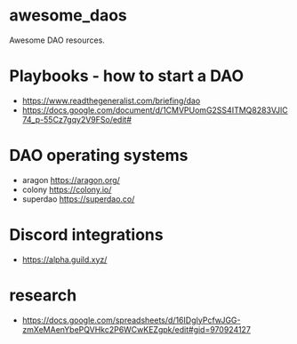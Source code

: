 # awesome_daos
Awesome DAO resources.

# Playbooks - how to start a DAO

- https://www.readthegeneralist.com/briefing/dao
- https://docs.google.com/document/d/1CMVPUomG2SS4ITMQ8283VJlC74_p-55Cz7gqy2V9FSo/edit#

# DAO operating systems
- aragon https://aragon.org/
- colony https://colony.io/
- superdao https://superdao.co/

# Discord integrations
- https://alpha.guild.xyz/

# research
- https://docs.google.com/spreadsheets/d/16IDgIyPcfwJGG-zmXeMAenYbePQVHkc2P6WCwKEZgpk/edit#gid=970924127
